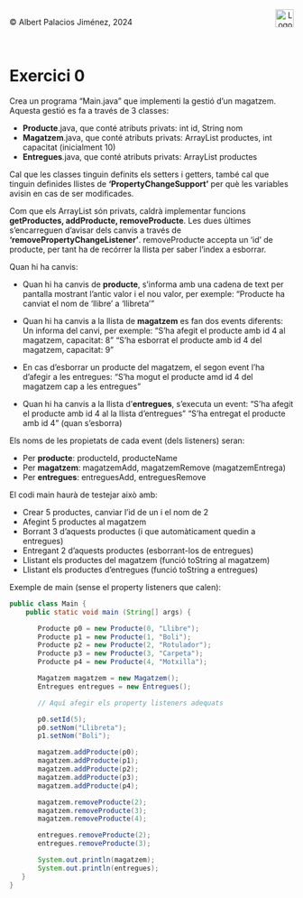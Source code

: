 <div style="display: flex; width: 100%;">
    <div style="flex: 1; padding: 0px;">
        <p>© Albert Palacios Jiménez, 2024</p>
    </div>
    <div style="flex: 1; padding: 0px; text-align: right;">
        <img src="./assets/ieti.png" height="32" alt="Logo de IETI" style="max-height: 32px;">
    </div>
</div>
<br/>

# Exercici 0

Crea un programa “Main.java” que implementi la gestió d’un magatzem. Aquesta gestió es fa a través de 3 classes:

- **Producte**.java, que conté atributs privats: int id, String nom
- **Magatzem**.java, que conté atributs privats: ArrayList productes, int capacitat (inicialment 10)
- **Entregues**.java, que conté atributs privats: ArrayList productes

Cal que les classes tinguin definits els setters i getters, també cal que tinguin definides llistes de **‘PropertyChangeSupport’** per què les variables avisin en cas de ser modificades.

Com que els ArrayList són privats, caldrà implementar funcions **getProductes, addProducte, removeProducte**. Les dues últimes s’encarreguen d’avisar dels canvis a través de **‘removePropertyChangeListener’**. removeProducte accepta un ‘id’ de producte, per tant ha de recórrer la llista per saber l’index a esborrar.

Quan hi ha canvis:

- Quan hi ha canvis de **producte**, s’informa amb una cadena de text per pantalla mostrant l’antic valor i el nou valor, per exemple: 
“Producte ha canviat el nom de ‘llibre’ a ‘llibreta’”

- Quan hi ha canvis a la llista de **magatzem** es fan dos events diferents:
Un informa del canvi, per exemple:
	“S’ha afegit el producte amb id 4 al magatzem, capacitat: 8”
	“S’ha esborrat el producte amb id 4 del magatzem, capacitat: 9”

- En cas d’esborrar un producte del magatzem, el segon event l’ha d’afegir a les entregues:
	“S’ha mogut el producte amd id 4 del magatzem cap a les entregues”

- Quan hi ha canvis a la llista d’**entregues**, s’executa un event:
	“S’ha afegit el producte amb id 4 al la llista d’entregues”
	“S’ha entregat el producte amb id 4” (quan s’esborra)

Els noms de les propietats de cada event (dels listeners) seran:

- Per **producte**: producteId, producteName
- Per **magatzem**: magatzemAdd, magatzemRemove (magatzemEntrega)
- Per **entregues**: entreguesAdd, entreguesRemove

El codi main haurà de testejar això amb:

- Crear 5 productes, canviar l’id de un i el nom de 2
- Afegint 5 productes al magatzem
- Borrant 3 d’aquests productes (i que automàticament quedin a entregues)
- Entregant 2 d’aquests productes (esborrant-los de entregues)
- Llistant els productes del magatzem (funció toString al magatzem)
- Llistant els productes d’entregues (funció toString a entregues)

Exemple de main (sense el property listeners que calen):

```java
public class Main {
    public static void main (String[] args) {

       Producte p0 = new Producte(0, "Llibre");
       Producte p1 = new Producte(1, "Boli");
       Producte p2 = new Producte(2, "Rotulador");
       Producte p3 = new Producte(3, "Carpeta");
       Producte p4 = new Producte(4, "Motxilla");

       Magatzem magatzem = new Magatzem();
       Entregues entregues = new Entregues();

       // Aquí afegir els property listeners adequats

       p0.setId(5);
       p0.setNom("Llibreta");
       p1.setNom("Boli");

       magatzem.addProducte(p0);
       magatzem.addProducte(p1);
       magatzem.addProducte(p2);
       magatzem.addProducte(p3);
       magatzem.addProducte(p4);

       magatzem.removeProducte(2);
       magatzem.removeProducte(3);
       magatzem.removeProducte(4);

       entregues.removeProducte(2);
       entregues.removeProducte(3);

       System.out.println(magatzem);
       System.out.println(entregues);
   }
}
```
